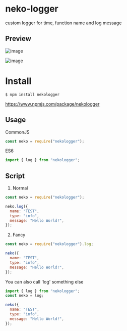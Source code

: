 # neko-logger
custom logger for time, function name and log message

## Preview
![image](https://github.com/durpyneko/neko-logger/assets/89787577/1ae3dc33-bc86-49c8-8802-89360fa19ee3)

![image](https://github.com/durpyneko/neko-logger/assets/89787577/57450fa0-4290-4cb8-9157-60b535a204d5)

# Install
```
$ npm install nekologger
```
https://www.npmjs.com/package/nekologger

## Usage
CommonJS
```js
const neko = require("nekologger");
```
ES6
```js
import { log } from "nekologger";
```

## Script
1. Normal
```js
const neko = require("nekologger");

neko.log({
  name: "TEST",
  type: "info",
  message: "Hello World!",
});
```

2. Fancy
```js
const neko = require("nekologger").log;

neko({
  name: "TEST",
  type: "info",
  message: "Hello World!",
});
```
You can also call 'log' something else
```js
import { log } from "nekologger";
const neko = log;

neko({
  name: "TEST",
  type: "info",
  message: "Hello World!",
});
```

